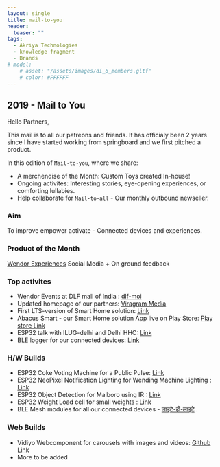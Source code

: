```yaml
---
layout: single
title: mail-to-you
header: 
  teaser: ""
tags:
  - Akriya Technologies
  - knowledge fragment
  - Brands
# model: 
    # asset: "/assets/images/di_6_members.gltf"
    # color: #FFFFFF
---
```

## 2019 - Mail to You

Hello Partners,

This mail is to all our patreons and friends. It has officialy been 2 years since I have started working from springboard and we first pitched a product.

In this edition of `Mail-to-you`, where we share:
- A merchendise of the Month: Custom Toys created In-house!
- Ongoing activites: Interesting stories, eye-opening experiences, or comforting lullabies.
- Help collaborate for `Mail-to-all` - Our monthly outbound newseller.


### Aim
To improve empower activate - Connected devices and experiences.

### Product of the Month
[Wendor Experiences](https://we.akriya.co.in)
Social Media + On ground feedback

### Top activites
* Wendor Events at DLF mall of India : [dlf-moi](https://akriya.co.in/wendor-events/)
* Updated homepage of our partners: [Viragram Media](https://viragram.me/)
* First LTS-version of Smart Home solution: [Link](https://github.com/ashtam55/smart_switch/releases)
* Abacus Smart - our Smart Home solution App live on Play Store: [Play store Link](https://play.google.com/store/apps/details?id=com.artiosys.smart_switch)
* ESP32 talk with ILUG-delhi and Delhi HHC: [Link](https://github.com/hardware-hackers-club-delhi/Talks/issues/3)
* BLE logger for our connected devices: [Link](https://github.com/ashtam55/BleWebLogger)

### H/W Builds
* ESP32 Coke Voting Machine for a Public Pulse: [Link](https://akriya.co.in/coke-voting-machine/)
* ESP32 NeoPixel Notification Lighting for Wending Machine Lighting : [Link](https://github.com/ashtam55/OtaTestingDevice)
* ESP32 Object Detection for Malboro using IR : [Link](https://github.com/ashtam55/Digital_Icon/tree/malboro/blstr/recvr)
* ESP32 Weight Load cell for small weights : [Link]()
* BLE Mesh modules for all our connected devices - [लाइटे-ही-लाइटे](https://github.com/ashtam55/mqtt-neopixel/tree/lightHub) .

### Web Builds
* Vidiyo Webcomponent for carousels with images and videos: [Github Link](https://github.com/karx/webcomponents/tree/master/vidiyo)
* More to be added
